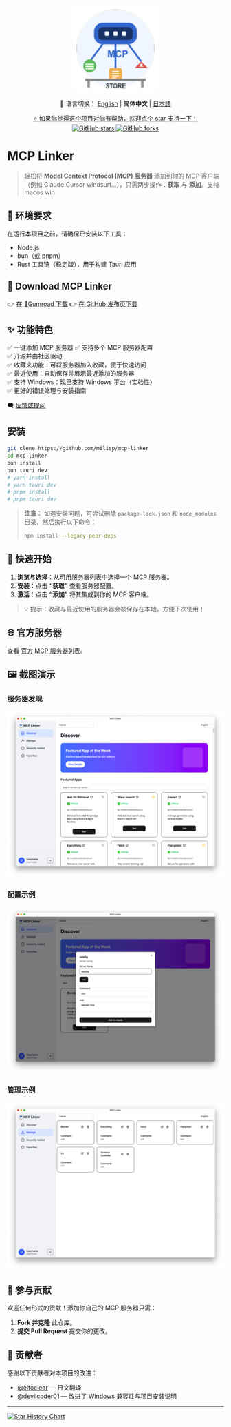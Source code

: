 <p align="center">
  <img src="../public/logo.png" alt="Project Logo" width="200" />
</p>

<p align="center">
  📘 语言切换：
  <a href="../README.md">English</a> |
  <strong>简体中文</strong> |
  <a href="./README.ja-JP.md">日本語</a>
</p>

<p align="center">
  <a href="https://github.com/milisp/mcp-linker/stargazers">
    ⭐ 如果你觉得这个项目对你有帮助，欢迎点个 star 支持一下！
  </a>
  <br/>
  <a href="https://github.com/milisp/mcp-linker">
    <img src="https://img.shields.io/github/stars/milisp/mcp-linker?style=social" alt="GitHub stars"/>
    <img src="https://img.shields.io/github/forks/milisp/mcp-linker?style=social" alt="GitHub forks"/>
  </a>
</p>

# MCP Linker

>轻松将 **Model Context Protocol (MCP) 服务器** 添加到你的 MCP 客户端（例如 Claude Cursor windsurf...），只需两步操作：**获取** 与 **添加**。支持 macos win

## 🔧 环境要求

在运行本项目之前，请确保已安装以下工具：

- Node.js
- bun（或 pnpm）
- Rust 工具链（稳定版），用于构建 Tauri 应用

## 🔽 Download MCP Linker

👉 [在 🐙Gumroad 下载](https://wei40680.gumroad.com/l/jdbuvc?wanted=true)
👉 [在 GitHub 发布页下载](https://github.com/milisp/mcp-linker/releases)

## ✨ 功能特色

✅ 一键添加 MCP 服务器
✅ 支持多个 MCP 服务器配置  
✅ 开源并由社区驱动  
✅ 收藏夹功能：可将服务器加入收藏，便于快速访问  
✅ 最近使用：自动保存并展示最近添加的服务器  
✅ 支持 Windows：现已支持 Windows 平台（实验性）  
✅ 更好的错误处理与安装指南  

🗨 [反馈或提问](https://github.com/milisp/mcp-linker/discussions)

## 安装

```bash
git clone https://github.com/milisp/mcp-linker
cd mcp-linker
bun install
bun tauri dev
# yarn install
# yarn tauri dev
# pnpm install
# pnpm tauri dev
```

> **注意：** 如遇安装问题，可尝试删除 `package-lock.json` 和 `node_modules` 目录，然后执行以下命令：
> ```bash
> npm install --legacy-peer-deps
> ```

## 🚀 快速开始

1. **浏览与选择**：从可用服务器列表中选择一个 MCP 服务器。  
2. **安装**：点击 **“获取”** 查看服务器配置。  
3. **激活**：点击 **“添加”** 将其集成到你的 MCP 客户端。  

> 💡 提示：收藏与最近使用的服务器会被保存在本地，方便下次使用！

## 🌐 官方服务器

查看 [官方 MCP 服务器列表](https://github.com/modelcontextprotocol/servers)。

## 🖼️ 截图演示

### 服务器发现
![发现截图](../images/home.png)

### 配置示例
![配置截图](../images/config.png)

### 管理示例
![管理截图](../images/manager.png)

## 🤝 参与贡献

欢迎任何形式的贡献！添加你自己的 MCP 服务器只需：

1. **Fork 并克隆** 此仓库。  
2. **提交 Pull Request** 提交你的更改。  

## 🎉 贡献者

感谢以下贡献者对本项目的改进：

- [@eltociear](https://github.com/eltociear) — 日文翻译
- [@devilcoder01](https://github.com/devilcoder01) — 改进了 Windows 兼容性与项目安装说明

---

[![Star History Chart](https://api.star-history.com/svg?repos=milisp/mcp-linker&type=Date)](https://star-history.com/#milisp/mcp-linker)
